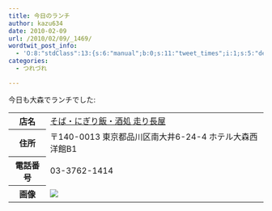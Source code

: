 ```yaml
---
title: 今日のランチ
author: kazu634
date: 2010-02-09
url: /2010/02/09/_1469/
wordtwit_post_info:
  - 'O:8:"stdClass":13:{s:6:"manual";b:0;s:11:"tweet_times";i:1;s:5:"delay";i:0;s:7:"enabled";i:1;s:10:"separation";s:2:"60";s:7:"version";s:3:"3.7";s:14:"tweet_template";b:0;s:6:"status";i:2;s:6:"result";a:0:{}s:13:"tweet_counter";i:2;s:13:"tweet_log_ids";a:1:{i:0;i:5109;}s:9:"hash_tags";a:0:{}s:8:"accounts";a:1:{i:0;s:7:"kazu634";}}'
categories:
  - つれづれ

---
```

<div class="section">
<p>
    今日も大森でランチでした:
</p>
  
<table>
<tr>
<th>
        店名
</th>
      
<td>
<a href="http://r.gnavi.co.jp/g587102/?ak=VMPVyGdfIVYCrk8cr02oSYEV7QXvr8jhUTdC%2Ba4dsB8%3D" onclick="__gaTracker('send', 'event', 'outbound-article', 'http://r.gnavi.co.jp/g587102/?ak=VMPVyGdfIVYCrk8cr02oSYEV7QXvr8jhUTdC%2Ba4dsB8%3D', 'そば・にぎり飯・酒処 走り長屋');" target="_blank">そば・にぎり飯・酒処 走り長屋</a>
</td>
</tr>
    
<tr>
<th>
        住所
</th>
      
<td>
        〒140-0013 東京都品川区南大井6-24-4 ホテル大森西洋館B1
</td>
</tr>
    
<tr>
<th>
        電話番号
</th>
      
<td>
        03-3762-1414
</td>
</tr>
    
<tr>
<th>
        画像
</th>
      
<td>
<a href="http://flickr.com/photos/42332031@N02/4343703472/" onclick="__gaTracker('send', 'event', 'outbound-article', 'http://flickr.com/photos/42332031@N02/4343703472/', '');" title="Lunch"><img src="http://farm5.static.flickr.com/4062/4343703472_d368707917.jpg" /></a>
</td>
</tr>
</table>
</div>
